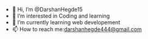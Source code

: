 - 👋 Hi, I’m @DarshanHegde15
- 👀 I’m interested in Coding and learning
- 🌱 I’m currently learning web developement
- 📫 How to reach me:darshanhegde444@gmail.com

<!---
DarshanHegde15/DarshanHegde15 is a ✨ special ✨ repository because its `README.md` (this file) appears on your GitHub profile.
You can click the Preview link to take a look at your changes.
--->

